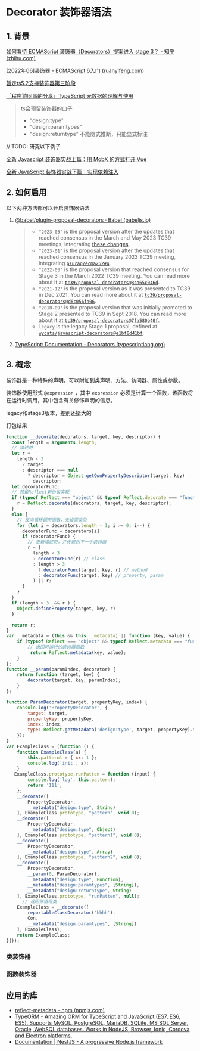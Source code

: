 # Decorator 装饰器语法

## 1. 背景

[如何看待 ECMAScript 装饰器（Decorators）提案进入 stage 3？ - 知乎 (zhihu.com)](https://www.zhihu.com/question/524781624)

[[2022年06]装饰器 - ECMAScript 6入门 (ruanyifeng.com)](https://es6.ruanyifeng.com/#docs/decorator#存取器装饰器（新语法）)

[暂定ts5.2支持装饰器第三阶段](https://github.com/microsoft/TypeScript/issues/53461)

[「程序猿同事的分享」TypeScript 元数据的理解与使用](https://zhuanlan.zhihu.com/p/166362122)



> ts会预留装饰器的口子
>
> - "design:type"
> - "design:paramtypes"
> - "design:returntype" 不能隐式推断，只能显式标注

// TODO: 研究以下例子

[全新 Javascript 装饰器实战上篇：用 MobX 的方式打开 Vue](https://juejin.cn/post/7248801590113763386)

[全新 JavaScript 装饰器实战下篇：实现依赖注入](https://juejin.cn/post/7250356064989397053)

## 2. 如何启用

以下两种方法都可以开启装饰器语法

1. [@babel/plugin-proposal-decorators · Babel (babeljs.io)](https://babeljs.io/docs/babel-plugin-proposal-decorators#decoratorsbeforeexport)

   > - `"2023-05"` is the proposal version after the updates that reached consensus in the March and May 2023 TC39 meetings, integrating [these changes](https://github.com/pzuraq/ecma262/compare/e86128e13b63a3c2efc3728f76c8332756752b02...c4465e44d514c6c1dba810487ec2721ccd6b08f9).
   > - `"2023-01"` is the proposal version after the updates that reached consensus in the January 2023 TC39 meeting, integrating [`pzuraq/ecma262#4`](https://github.com/pzuraq/ecma262/pull/4).
   > - `"2022-03"` is the proposal version that reached consensus for Stage 3 in the March 2022 TC39 meeting. You can read more about it at [`tc39/proposal-decorators@8ca65c046d`](https://github.com/tc39/proposal-decorators/tree/8ca65c046dd5e9aa3846a1fe5df343a6f7efd9f8).
   > - `"2021-12"` is the proposal version as it was presented to TC39 in Dec 2021. You can read more about it at [`tc39/proposal-decorators@d6c056fa06`](https://github.com/tc39/proposal-decorators/tree/d6c056fa061646178c34f361bad33d583316dc85).
   > - `"2018-09"` is the proposal version that was initially promoted to Stage 2 presented to TC39 in Sept 2018. You can read more about it at [`tc39/proposal-decorators@7fa580b40f`](https://github.com/tc39/proposal-decorators/tree/7fa580b40f2c19c561511ea2c978e307ae689a1b).
   > - `legacy` is the legacy Stage 1 proposal, defined at [`wycats/javascript-decorators@e1bf8d41bf`](https://github.com/wycats/javascript-decorators/blob/e1bf8d41bfa2591d949dd3bbf013514c8904b913/README.md).

2. [TypeScript: Documentation - Decorators (typescriptlang.org)](https://www.typescriptlang.org/docs/handbook/decorators.html)

## 3. 概念

装饰器是一种特殊的声明，可以附加到类声明、方法、访问器、属性或参数。

装饰器使用形式 `@expression` ，其中 `expression` 必须是计算一个函数，该函数将在运行时调用，其中包含有关修饰声明的信息。

legacy和stage3版本，差别还挺大的



打包结果

```js
function __decorate(decorators, target, key, descriptor) {
  const length = arguments.length;
  // 描述符
  let r =
    length < 3
      ? target
      : descriptor === null
        ? descriptor = Object.getOwnPropertyDescriptor(target, key)
        : descriptor;
  let decoratorFunc;
  // 预留Reflect新协议实现
  if (typeof Reflect === "object" && typeof Reflect.decorate === "function") {
    r = Reflect.decorate(decorators, target, key, descriptor);
  }
  else {
    // 反向循环调用函数，先设置类型
    for (let i = decorators.length - 1; i >= 0; i--) {
      decoratorFunc = decorators[i]
      if (decoratorFunc) {
        // 更新描述符，并传递到下一个装饰器
        r = (
          length < 3
          ? decoratorFunc(r) // class
          : length > 3
            ? decoratorFunc(target, key, r) // method
            : decoratorFunc(target, key) // property, param
          ) || r;
      }
    }
  }
  if (length > 3  && r ) {
    Object.defineProperty(target, key, r)
  }

  return r;
}
var __metadata = (this && this.__metadata) || function (key, value) {
    if (typeof Reflect === "object" && typeof Reflect.metadata === "function") {
        // 返回可运行的装饰器函数
         return Reflect.metadata(key, value);
    }
};
function __param(paramIndex, decorator) {
    return function (target, key) { 
        decorator(target, key, paramIndex); 
    }
};

function ParamDecorator(target, propertyKey, index) {
    console.log('PropertyDecorator', {
        target: target,
        propertyKey: propertyKey,
        index: index,
        type: Reflect.getMetadata('design:type', target, propertyKey).toString(),
    });
}
var ExampleClass = (function () {
    function ExampleClass(a) {
        this.pattern1 = { xx: 1 };
        console.log('init', a);
    }
   ExampleClass.prototype.runPatten = function (input) {
        console.log('log', this.pattern);
        return '111';
    };
    __decorate([
        PropertyDecorator,
        __metadata("design:type", String)
    ], ExampleClass.prototype, "pattern", void 0);
    __decorate([
        PropertyDecorator,
        __metadata("design:type", Object)
    ], ExampleClass.prototype, "pattern1", void 0);
    __decorate([
        PropertyDecorator,
        __metadata("design:type", Array)
    ], ExampleClass.prototype, "pattern2", void 0);
    __decorate([
        PropertyDecorator,
        __param(0, ParamDecorator),
        __metadata("design:type", Function),
        __metadata("design:paramtypes", [String]),
        __metadata("design:returntype", String)
    ], ExampleClass.prototype, "runPatten", null);
      // 返回赋值给类
    ExampleClass = __decorate([
        reportableClassDecorator('hhhh'),
        Con,
        __metadata("design:paramtypes", [String])
    ], ExampleClass);
    return ExampleClass;
}());

```

### 类装饰器

### 函数装饰器





## 应用的库

- [reflect-metadata - npm (npmjs.com)](https://www.npmjs.com/package/reflect-metadata)
- [TypeORM - Amazing ORM for TypeScript and JavaScript (ES7, ES6, ES5). Supports MySQL, PostgreSQL, MariaDB, SQLite, MS SQL Server, Oracle, WebSQL databases. Works in NodeJS, Browser, Ionic, Cordova and Electron platforms.](https://typeorm.io/)
- [Documentation | NestJS - A progressive Node.js framework](https://docs.nestjs.com/)
